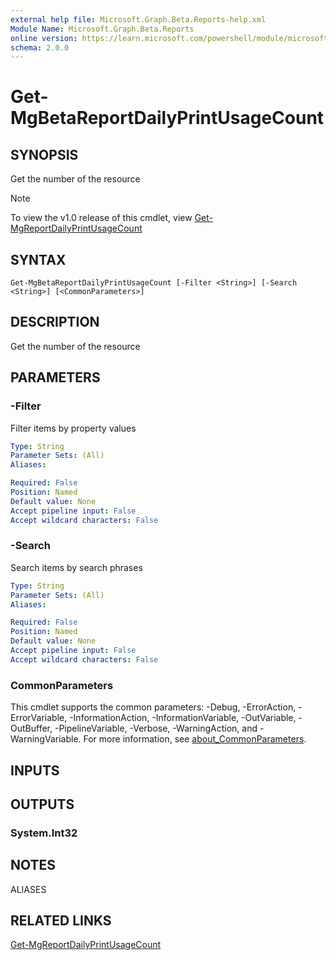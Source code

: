 ```yaml
---
external help file: Microsoft.Graph.Beta.Reports-help.xml
Module Name: Microsoft.Graph.Beta.Reports
online version: https://learn.microsoft.com/powershell/module/microsoft.graph.beta.reports/get-mgbetareportdailyprintusagecount
schema: 2.0.0
---
```


# Get-MgBetaReportDailyPrintUsageCount

## SYNOPSIS
Get the number of the resource

> [!NOTE]
> To view the v1.0 release of this cmdlet, view [Get-MgReportDailyPrintUsageCount](/powershell/module/Microsoft.Graph.Reports/Get-MgReportDailyPrintUsageCount?view=graph-powershell-v1.0)

## SYNTAX

```
Get-MgBetaReportDailyPrintUsageCount [-Filter <String>] [-Search <String>] [<CommonParameters>]
```

## DESCRIPTION
Get the number of the resource

## PARAMETERS

### -Filter
Filter items by property values

```yaml
Type: String
Parameter Sets: (All)
Aliases:

Required: False
Position: Named
Default value: None
Accept pipeline input: False
Accept wildcard characters: False
```

### -Search
Search items by search phrases

```yaml
Type: String
Parameter Sets: (All)
Aliases:

Required: False
Position: Named
Default value: None
Accept pipeline input: False
Accept wildcard characters: False
```

### CommonParameters
This cmdlet supports the common parameters: -Debug, -ErrorAction, -ErrorVariable, -InformationAction, -InformationVariable, -OutVariable, -OutBuffer, -PipelineVariable, -Verbose, -WarningAction, and -WarningVariable. For more information, see [about_CommonParameters](http://go.microsoft.com/fwlink/?LinkID=113216).

## INPUTS

## OUTPUTS

### System.Int32
## NOTES

ALIASES

## RELATED LINKS
[Get-MgReportDailyPrintUsageCount](/powershell/module/Microsoft.Graph.Reports/Get-MgReportDailyPrintUsageCount?view=graph-powershell-v1.0)

